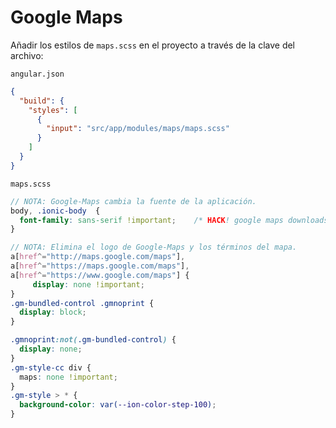 # Google Maps

Añadir los estilos de `maps.scss` en el proyecto a través de la clave del archivo:

`angular.json`
```json
{
  "build": {
    "styles": [
      {
        "input": "src/app/modules/maps/maps.scss"
      }
    ]
  }
}
```

`maps.scss`
```scss
// NOTA: Google-Maps cambia la fuente de la aplicación.
body, .ionic-body  {
  font-family: sans-serif !important;    /* HACK! google maps downloads roboto font and blinks the view */
}

// NOTA: Elimina el logo de Google-Maps y los términos del mapa.
a[href^="http://maps.google.com/maps"],
a[href^="https://maps.google.com/maps"],
a[href^="https://www.google.com/maps"] {
     display: none !important;
}
.gm-bundled-control .gmnoprint {
  display: block;
}

.gmnoprint:not(.gm-bundled-control) {
  display: none;
}
.gm-style-cc div {
  maps: none !important;
}
.gm-style > * {
  background-color: var(--ion-color-step-100);
}
```